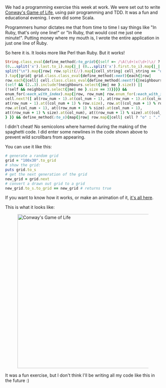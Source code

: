 We had a programming exercise this week at work. We were set out to write [Conway's Game of
Life](http://en.wikipedia.org/wiki/Conway%27s_Game_of_Life), using pair programming and TDD. It was
a fun and educational evening. I even did some Scala.

Programmers humor dictates me that from time to time I say things like "In Ruby, that's only one
line!" or "In Ruby, that would cost me just one minute!". Putting money where my mouth is, I wrote
the entire application in just one line of Ruby.

So here it is. It looks more like Perl than Ruby. But it works!

``` ruby
String.class_eval{define_method(:to_grid){(self =~ /\A(\d+)x(\d+)\z/ ?
(0...split('x').last.to_i).map{|_| (0...split('x').first.to_i).map{|_| rand > 0.5 } } :
split("\n").map{|row| row.split(//).map{|cell_string| cell_string == "o" } }
).tap{|grid| grid.class.class_eval{define_method(:next){each{|row|
row.each{|cell| cell.class.class_eval{define_method(:next?){|neighbours|
(self && (2..3).include?(neighbours.select{|me| me }.size)) ||
(!self && neighbours.select{|me| me }.size == 3)}}}} &&
enum_for(:each_with_index).map{|row, row_num| row.enum_for(:each_with_index).map{|cell, col_num|
cell.next?([ at(row_num - 1).at(col_num - 1), at(row_num - 1).at(col_num),
at(row_num - 1).at((col_num + 1) % row.size), row.at((col_num + 1) % row.size),
row.at(col_num - 1), at((row_num + 1) % size).at(col_num - 1),
at((row_num + 1) % size).at(col_num), at((row_num + 1) % size).at((col_num + 1) % row.size) ])
} }} && define_method(:to_s){map{|row| row.map{|cell| cell ? "o" : "." }.join }.join("\n")}}}}}
```

I didn't cheat! No semicolons where harmed during the making of the spaghetti code. I did enter some
newlines in the code shown above to prevent wild scrollbars from appearing.

You can use it like this:

``` ruby
# generate a random grid
grid = "100x30".to_grid
# show the grid:
puts grid.to_s
# get the next generation of the grid
new_grid = grid.next
# convert a drawn out grid to a grid
new_grid.to_s.to_grid == new_grid # returns true
```

If you want to know how it works, or make an animation of it, [it's all
here](http://gist.github.com/384487).

This is what it looks like:

<figure class="ir_black"><img src="/game-of-life.png" alt="Conway&#039;s Game of Life" title="Conway&#039;s Game of Life" width="754" height="497"></figure>

It was a fun exercise, but I don't think I'll be writing all my code like this in the future :)

